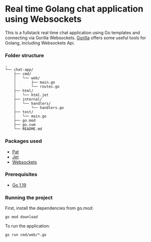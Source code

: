 # Real time Golang chat application using Websockets

This is a fullstack real time chat application using Go templates and connecting via Gorilla Websockets. [Gorilla](https://www.gorillatoolkit.org/) offers some useful tools for Golang, including Websockets Api.

### Folder structure
```
.
└── chat-app/
    ├── cmd/
    │   └── web/
    │       ├── main.go
    │       └── routes.go
    ├── html/
    │   └── html.jet
    ├── internal/
    │   └── handlers/
    │       └── handlers.go
    ├── test/
    │   └── main.go
    ├── go.mod
    ├── go.sum
    └── README.md
```
 
### Packages used

* [Pat](github.com/bmizerany/pat)
* [Jet](https://github.com/CloudyKit/jet)
* [Websockets](github.com/gorilla/websocket)

### Prerequisites

* [Go 1.19](https://go.dev/doc/install)

### Running the project

First, install the dependencies from go.mod:
```
go mod download
```

To run the application:
```
go run cmd/web/*.go
```
